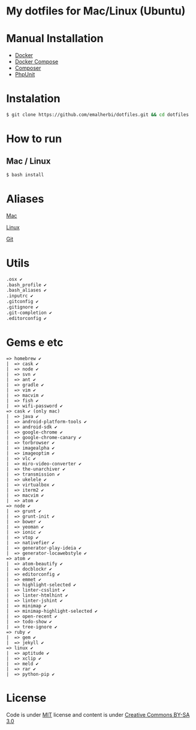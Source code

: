 # My dotfiles for Mac/Linux (Ubuntu)

# Manual Installation

- [Docker](https://docs.docker.com/engine/installation/#desktop)
- [Docker Compose](https://docs.docker.com/compose/install/)
- [Composer](https://getcomposer.org/download/)
- [PhpUnit](https://phpunit.de/getting-started.html)

# Instalation

```bash
$ git clone https://github.com/emalherbi/dotfiles.git && cd dotfiles
```

# How to run

## Mac / Linux

```bash
$ bash install
```

# Aliases

[Mac](https://github.com/emalherbi/dotfiles/blob/master/system/.bash_profile)

[Linux](https://github.com/emalherbi/dotfiles/blob/master/system/.bash_aliases)

[Git](https://github.com/emalherbi/dotfiles/blob/master/git/.gitconfig#L4)

# Utils

```bash
.osx ✔
.bash_profile ✔
.bash_aliases ✔
.inputrc ✔
.gitconfig ✔
.gitignore ✔
.git-completion ✔
.editorconfig ✔
```

# Gems e etc

```
=> homebrew ✔
|  => cask ✔
|  => node ✔
|  => svn ✔
|  => ant ✔
|  => gradle ✔
|  => vim ✔
|  => macvim ✔
|  => fish ✔
|  => wifi-password ✔
=> cask ✔ (only mac)
|  => java ✔
|  => android-platform-tools ✔
|  => android-sdk ✔
|  => google-chrome ✔
|  => google-chrome-canary ✔
|  => torbrowser ✔
|  => imagealpha ✔
|  => imageoptim ✔
|  => vlc ✔
|  => miro-video-converter ✔
|  => the-unarchiver ✔
|  => transmission ✔
|  => ukelele ✔
|  => virtualbox ✔
|  => iterm2 ✔
|  => macvim ✔
|  => atom ✔
=> node ✔
|  => grunt ✔
|  => grunt-init ✔
|  => bower ✔
|  => yeoman ✔
|  => ionic ✔
|  => vtop ✔
|  => nativefier ✔
|  => generator-play-ideia ✔
|  => generator-locawebstyle ✔
=> atom ✔
|  => atom-beautify ✔
|  => docblockr ✔
|  => editorconfig ✔
|  => emmet ✔
|  => highlight-selected ✔
|  => linter-csslint ✔
|  => linter-htmlhint ✔
|  => linter-jshint ✔
|  => minimap ✔
|  => minimap-highlight-selected ✔
|  => open-recent ✔
|  => todo-show ✔
|  => tree-ignore ✔
=> ruby ✔
|  => gem ✔
|  => jekyll ✔
=> linux ✔
|  => aptitude ✔
|  => xclip ✔
|  => meld ✔
|  => rar ✔
|  => python-pip ✔
```

# License

Code is under [MIT](http://davidsonfellipe.mit-license.org) license and content is under [Creative Commons BY-SA 3.0](http://creativecommons.org/licenses/by-sa/3.0/deed.en_US)
